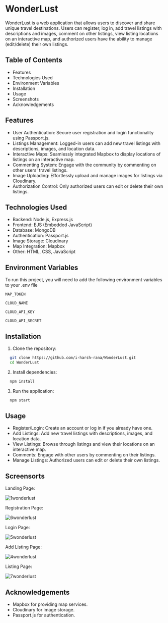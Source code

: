
# WonderLust
WonderLust is a web application that allows users to discover and share unique travel destinations. Users can register, log in, add travel listings with descriptions and images, comment on other listings, view listing locations on an interactive map, and authorized users have the ability to manage (edit/delete) their own listings.



##  Table of Contents
- Features
- Technologies Used
- Environment Variables
- Installation
- Usage
- Screenshots
- Acknowledgements

## Features
- User Authentication: Secure user registration and login functionality using Passport.js.
- Listings Management: Logged-in users can add new travel listings with descriptions, images, and location data.
- Interactive Maps: Seamlessly integrated Mapbox to display locations of listings on an interactive map.
- Commenting System: Engage with the community by commenting on other users' travel listings.
- Image Uploading: Effortlessly upload and manage images for listings via Cloudinary.
- Authorization Control: Only authorized users can edit or delete their own listings.


## Technologies Used
- Backend: Node.js, Express.js
- Frontend: EJS (Embedded JavaScript)
- Database: MongoDB
- Authentication: Passport.js
- Image Storage: Cloudinary
- Map Integration: Mapbox
- Other: HTML, CSS, JavaScript

## Environment Variables

To run this project, you will need to add the following environment variables to your .env file

`MAP_TOKEN`

`CLOUD_NAME`

`CLOUD_API_KEY`

`CLOUD_API_SECRET`





## Installation

1. Clone the repository:

```bash
  git clone https://github.com/i-harsh-rana/WonderLust.git
  cd WonderLust
```
2. Install dependencies:
```bash
  npm install
```

3. Run the application:
```bash
  npm start
```

    
## Usage

- Register/Login: Create an account or log in if you already have one.
- Add Listings: Add new travel listings with descriptions, images, and location data.
- View Listings: Browse through listings and view their locations on an interactive map.
- Comments: Engage with other users by commenting on their listings.
- Manage Listings: Authorized users can edit or delete their own listings.


## Screensorts

Landing Page:


![1wonderlust](https://github.com/user-attachments/assets/c0db6038-d531-4661-8e2a-9a1a466f4952)


Registration Page:


![6wonderlust](https://github.com/user-attachments/assets/6cab86a5-2006-4462-9974-ecd26f3acf2a)


Login Page:


![5wonderlust](https://github.com/user-attachments/assets/37b730ea-d00d-4075-8737-dea6fa7d5628)


Add Listing Page:


![4wonderlust](https://github.com/user-attachments/assets/f18701db-3326-4654-855d-871005beffa5)


Listing Page: 


![7wonderlust](https://github.com/user-attachments/assets/dd829624-c87b-428e-8300-b68d3a462ee4)


## Acknowledgements

- Mapbox for providing map services.
- Cloudinary for image storage.
- Passport.js for authentication.











